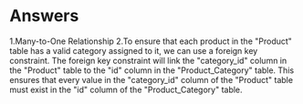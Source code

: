 # Answers
1.Many-to-One Relationship
2.To ensure that each product in the "Product" table has a valid category assigned to it, we can use a foreign key constraint. The foreign key constraint will link the "category_id" column in the "Product" table to the "id" column in the "Product_Category" table. This ensures that every value in the "category_id" column of the "Product" table must exist in the "id" column of the "Product_Category" table.


